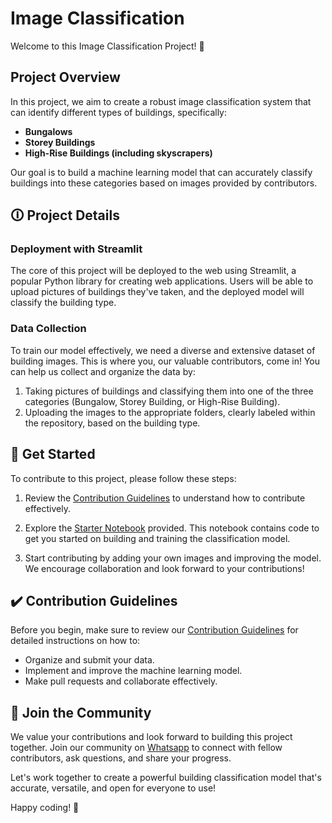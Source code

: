 # Image Classification

Welcome to this Image Classification Project! 🏢

## Project Overview

In this project, we aim to create a robust image classification system that can identify different types of buildings, specifically:

- **Bungalows**
- **Storey Buildings**
- **High-Rise Buildings (including skyscrapers)**

Our goal is to build a machine learning model that can accurately classify buildings into these categories based on images provided by contributors.

## 🛈 Project Details

### Deployment with Streamlit

The core of this project will be deployed to the web using Streamlit, a popular Python library for creating web applications. Users will be able to upload pictures of buildings they've taken, and the deployed model will classify the building type.

### Data Collection

To train our model effectively, we need a diverse and extensive dataset of building images. This is where you, our valuable contributors, come in! You can help us collect and organize the data by:

1. Taking pictures of buildings and classifying them into one of the three categories (Bungalow, Storey Building, or High-Rise Building).
2. Uploading the images to the appropriate folders, clearly labeled within the repository, based on the building type.

## 🤔 Get Started

To contribute to this project, please follow these steps:

1. Review the [Contribution Guidelines](https://github.com/mlsanigeria/AI-Hacktober-MLSA/blob/main/CONTRIBUTING.md) to understand how to contribute effectively.

2. Explore the [Starter Notebook](https://github.com/mlsanigeria/AI-Hacktober-MLSA/blob/main/Project_1/Image_Classification_%7BGitHub_Username%7D/Image_Classification.ipynb) provided. This notebook contains code to get you started on building and training the classification model.

3. Start contributing by adding your own images and improving the model. We encourage collaboration and look forward to your contributions!

## ✔️ Contribution Guidelines

Before you begin, make sure to review our [Contribution Guidelines](https://github.com/mlsanigeria/AI-Hacktober-MLSA/blob/main/CONTRIBUTING.md) for detailed instructions on how to:

- Organize and submit your data.
- Implement and improve the machine learning model.
- Make pull requests and collaborate effectively.

## 👥 Join the Community

We value your contributions and look forward to building this project together. Join our community on [Whatsapp](https://github.com/mlsanigeria/AI-Hacktober-MLSA/blob/main/whatsapp_communities.md) to connect with fellow contributors, ask questions, and share your progress.

Let's work together to create a powerful building classification model that's accurate, versatile, and open for everyone to use!

Happy coding! 🌟
